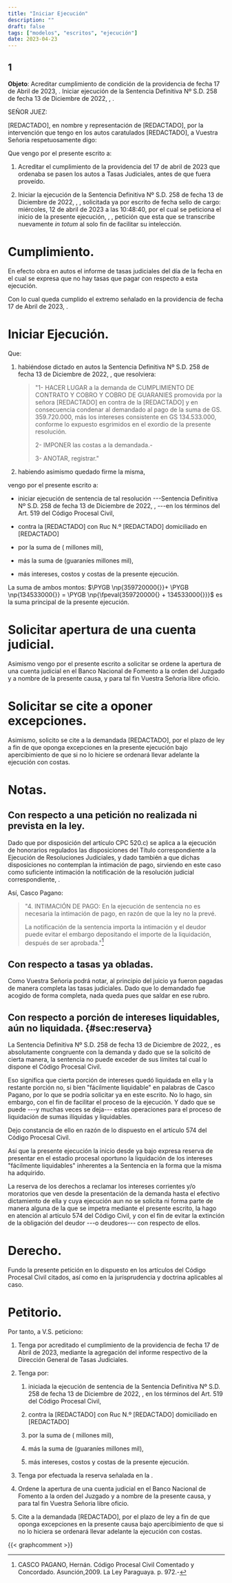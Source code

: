 ```yaml
---
title: "Iniciar Ejecución"
description: ""
draft: false
tags: ["modelos", "escritos", "ejecución"]
date: 2023-04-23
---
```


1
---

**Objeto**: Acreditar cumplimiento de condición de la providencia de
fecha 17 de Abril de 2023, . Iniciar ejecución de la Sentencia
Definitiva Nº S.D. 258 de fecha 13 de Diciembre de 2022, , .

SEÑOR JUEZ:

[REDACTADO], en nombre y representación de [REDACTADO], por la
intervención que tengo en los autos caratulados [REDACTADO], a Vuestra
Señoria respetuosamente digo:

Que vengo por el presente escrito a:

1.  Acreditar el cumplimiento de la providencia del 17 de abril de 2023
    que ordenaba se pasen los autos a Tasas Judiciales, antes de que
    fuera proveído.

2.  Iniciar la ejecución de la Sentencia Definitiva Nº S.D. 258 de fecha
    13 de Diciembre de 2022, , , solicitada ya por escrito de fecha
    sello de cargo: miércoles, 12 de abril de 2023 a las 10:48:40, por
    el cual se peticiona el inicio de la presente ejecución, , ,
    petición que esta que se transcribe nuevamente *in totum* al solo
    fin de facilitar su intelección.

# Cumplimiento.

En efecto obra en autos el informe de tasas judiciales del día de la
fecha en el cual se expresa que no hay tasas que pagar con respecto a
esta ejecución.

Con lo cual queda cumplido el extremo señalado en la providencia de
fecha 17 de Abril de 2023, .

# Iniciar Ejecución.

Que:

1.  habiéndose dictado en autos la Sentencia Definitiva Nº S.D. 258 de
    fecha 13 de Diciembre de 2022, , que resolviera:

    > "1- HACER LUGAR a la demanda de CUMPLIMIENTO DE CONTRATO Y
    > COBRO Y COBRO DE GUARANIES promovida por la señora [REDACTADO]
    > en contra de la [REDACTADO]
    > y en consecuencia condenar al demandado al pago
    > de la suma de GS. 359.720.000, más los intereses consistente en GS
    > 134.533.000, conforme lo expuesto esgrimidos en el exordio de la
    > presente resolución.
    >
    > 2- IMPONER las costas a la demandada.-
    >
    > 3- ANOTAR, registrar."

2.  habiendo asimismo quedado firme la misma,

vengo por el presente escrito a:

-   iniciar ejecución de sentencia de tal resolución ---Sentencia
    Definitiva Nº S.D. 258 de fecha 13 de Diciembre de 2022, , ---en los
    términos del Art. 519 del Código Procesal Civil,

-   contra la [REDACTADO] con Ruc N.º [REDACTADO] domiciliado en
    [REDACTADO]

-   por la suma de ( millones mil),

-   más la suma de (guaraníes millones mil),

-   más intereses, costos y costas de la presente ejecución.

La suma de ambos montos:
$\PYGB \np{359720000{}}+ \PYGB \np{134533000{}} = \PYGB \np{\fpeval{359720000{} + 134533000{}}}$
es la suma principal de la presente ejecución.

# Solicitar apertura de una cuenta judicial.

Asimismo vengo por el presente escrito a solicitar se ordene la apertura
de una cuenta judicial en el Banco Nacional de Fomento a la orden del
Juzgado y a nombre de la presente causa, y para tal fin Vuestra Señoria
libre oficio.

# Solicitar se cite a oponer excepciones.

Asimismo, solicito se cite a la demandada [REDACTADO], por el plazo de
ley a fin de que oponga excepciones en la presente ejecución bajo
apercibimiento de que si no lo hiciere se ordenará llevar adelante la
ejecución con costas.

# Notas.

## Con respecto a una petición no realizada ni prevista en la ley.

Dado que por disposición del artículo CPC 520.c) se aplica a la
ejecución de honorarios regulados las disposiciones del Título
correspondiente a la Ejecución de Resoluciones Judiciales, y dado
también a que dichas disposiciones no contemplan la intimación de pago,
sirviendo en este caso como suficiente intimación la notificación de la
resolución judicial correspondiente, .

Así, Casco Pagano:

> "4. INTIMACIÓN DE PAGO: En la ejecución de sentencia no es
> necesaria la intimación de pago, en razón de que la ley no la prevé.
>
> La notificación de la sentencia importa la intimación y el deudor
> puede evitar el embargo depositando el importe de la liquidación,
> después de ser aprobada."[^1]

## Con respecto a tasas ya obladas.

Como Vuestra Señoria podrá notar, al principio del juicio ya fueron
pagadas de manera completa las tasas judiciales. Dado que lo demandado
fue acogido de forma completa, nada queda pues que saldar en ese rubro.

## Con respecto a porción de intereses liquidables, aún no liquidada. {#sec:reserva}

La Sentencia Definitiva Nº S.D. 258 de fecha 13 de Diciembre de 2022, ,
es absolutamente congruente con la demanda y dado que se la solicitó de
cierta manera, la sentencia no puede exceder de sus límites tal cual lo
dispone el Código Procesal Civil.

Eso significa que cierta porción de intereses quedó liquidada en ella y
la restante porción no, si bien "fácilmente liquidable" en
palabras de Casco Pagano, por lo que se podría solicitar ya en este
escrito. No lo hago, sin embargo, con el fin de facilitar el proceso de
la ejecución. Y dado que se puede ---y muchas veces se deja--- estas
operaciones para el proceso de liquidación de sumas ilíquidas y
liquidables.

Dejo constancia de ello en razón de lo dispuesto en el artículo 574 del
Código Procesal Civil.

Así que la presente ejecución la inicio desde ya bajo expresa reserva de
presentar en el estadio procesal oportuno la liquidación de los
intereses "fácilmente liquidables" inherentes a la Sentencia en la
forma que la misma ha adquirido.

La reserva de los derechos a reclamar los intereses corrientes y/o
moratorios que ven desde la presentación de la demanda hasta el efectivo
dictamiento de ella y cuya ejecución aun no se solicita ni forma parte
de manera alguna de la que se impetra mediante el presente escrito, la
hago en atención al artículo 574 del Código Civil, y con el fin de
evitar la extinción de la obligación del deudor ---o deudores--- con
respecto de ellos.

# Derecho.

Fundo la presente petición en lo dispuesto en los artículos del Código
Procesal Civil citados, así como en la jurisprudencia y doctrina
aplicables al caso.

# Petitorio.

Por tanto, a V.S. peticiono:

1.  Tenga por acreditado el cumplimiento de la providencia de fecha 17
    de Abril de 2023, mediante la agregación del informe respectivo de
    la Dirección General de Tasas Judiciales.

2.  Tenga por:

    1.  iniciada la ejecución de sentencia de la Sentencia Definitiva Nº
        S.D. 258 de fecha 13 de Diciembre de 2022, , en los términos del
        Art. 519 del Código Procesal Civil,

    2.  contra la [REDACTADO] con Ruc N.º [REDACTADO] domiciliado en
        [REDACTADO]

    3.  por la suma de ( millones mil),

    4.  más la suma de (guaraníes millones mil),

    5.  más intereses, costos y costas de la presente ejecución.

3.  Tenga por efectuada la reserva señalada en la .

4.  Ordene la apertura de una cuenta judicial en el Banco Nacional de
    Fomento a la orden del Juzgado y a nombre de la presente causa, y
    para tal fin Vuestra Señoria libre oficio.

5.  Cite a la demandada [REDACTADO], por el plazo de ley a fin de que
    oponga excepciones en la presente causa bajo apercibimiento de que
    si no lo hiciera se ordenará llevar adelante la ejecución con
    costas.

[^1]: CASCO PAGANO, Hernán. Código Procesal Civil Comentado y
    Concordado. Asunción,2009. La Ley Paraguaya. p. 972.-

{{< graphcomment >}}